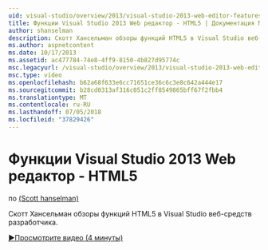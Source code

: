 ```yaml
---
uid: visual-studio/overview/2013/visual-studio-2013-web-editor-features-html5
title: Функции Visual Studio 2013 Web редактор - HTML5 | Документация Майкрософт
author: shanselman
description: Скотт Хансельман обзоры функций HTML5 в Visual Studio веб-средств разработчика.
ms.author: aspnetcontent
ms.date: 10/17/2013
ms.assetid: ac477784-74e8-4ff9-8150-4b827d95774c
msc.legacyurl: /visual-studio/overview/2013/visual-studio-2013-web-editor-features-html5
msc.type: video
ms.openlocfilehash: b62a68f633e6cc71651ce36c6c3e8c642a444e17
ms.sourcegitcommit: b28cd0313af316c051c2ff8549865bff67f2fbb4
ms.translationtype: MT
ms.contentlocale: ru-RU
ms.lasthandoff: 07/05/2018
ms.locfileid: "37829426"
---
```

<a name="visual-studio-2013-web-editor-features---html5"></a>Функции Visual Studio 2013 Web редактор - HTML5
====================
по [(Scott hanselman)](https://github.com/shanselman)

Скотт Хансельман обзоры функций HTML5 в Visual Studio веб-средств разработчика.

[&#9654;Просмотрите видео (4 минуты)](https://channel9.msdn.com/Blogs/ASP-NET-Site-Videos/visual-studio-2013-web-editor-features-html5)
